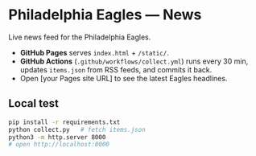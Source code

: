# Philadelphia Eagles — News

Live news feed for the Philadelphia Eagles.

- **GitHub Pages** serves `index.html` + `/static/`.
- **GitHub Actions** (`.github/workflows/collect.yml`) runs every 30 min, updates `items.json` from RSS feeds, and commits it back.
- Open [your Pages site URL] to see the latest Eagles headlines.

## Local test
```bash
pip install -r requirements.txt
python collect.py   # fetch items.json
python3 -m http.server 8000
# open http://localhost:8000
